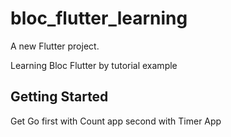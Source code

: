 # bloc_flutter_learning

A new Flutter project.

Learning Bloc Flutter by tutorial example

## Getting Started
Get Go
first with Count app
second with Timer App

